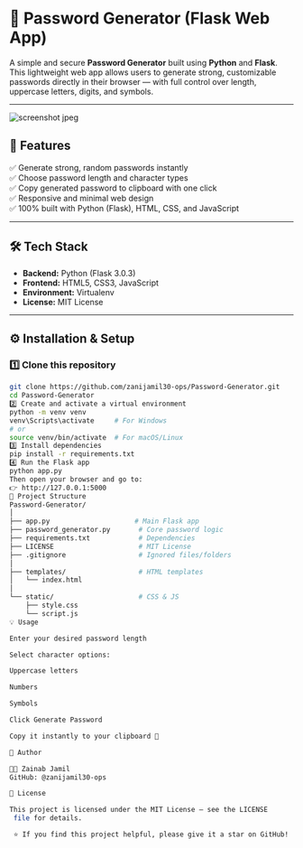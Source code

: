 # 🔐 Password Generator (Flask Web App)

A simple and secure **Password Generator** built using **Python** and **Flask**.  
This lightweight web app allows users to generate strong, customizable passwords directly in their browser — with full control over length, uppercase letters, digits, and symbols.

---
![screenshot jpeg](https://github.com/user-attachments/assets/13b1b8be-0997-48d2-8b60-7fa3027b8bb6)


## 🚀 Features

✅ Generate strong, random passwords instantly  
✅ Choose password length and character types  
✅ Copy generated password to clipboard with one click  
✅ Responsive and minimal web design  
✅ 100% built with Python (Flask), HTML, CSS, and JavaScript  

---

## 🛠️ Tech Stack

- **Backend:** Python (Flask 3.0.3)
- **Frontend:** HTML5, CSS3, JavaScript  
- **Environment:** Virtualenv  
- **License:** MIT License  

---

## ⚙️ Installation & Setup

### 1️⃣ Clone this repository
```bash
git clone https://github.com/zanijamil30-ops/Password-Generator.git
cd Password-Generator
2️⃣ Create and activate a virtual environment
python -m venv venv
venv\Scripts\activate     # For Windows
# or
source venv/bin/activate  # For macOS/Linux
3️⃣ Install dependencies
pip install -r requirements.txt
4️⃣ Run the Flask app
python app.py
Then open your browser and go to:
👉 http://127.0.0.1:5000
📁 Project Structure
Password-Generator/
│
├── app.py                     # Main Flask app
├── password_generator.py       # Core password logic
├── requirements.txt            # Dependencies
├── LICENSE                     # MIT License
├── .gitignore                  # Ignored files/folders
│
├── templates/                  # HTML templates
│   └── index.html
│
└── static/                     # CSS & JS
    ├── style.css
    └── script.js
💡 Usage

Enter your desired password length

Select character options:

Uppercase letters

Numbers

Symbols

Click Generate Password

Copy it instantly to your clipboard 🔑

🧠 Author

👩‍💻 Zainab Jamil
GitHub: @zanijamil30-ops

📄 License

This project is licensed under the MIT License — see the LICENSE
 file for details.

 ⭐ If you find this project helpful, please give it a star on GitHub!
